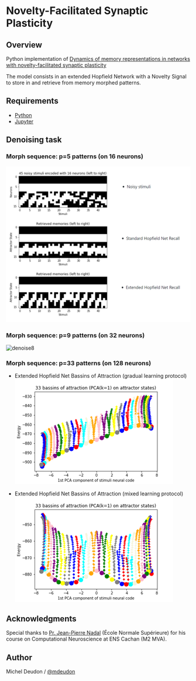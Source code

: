 # Novelty-Facilitated Synaptic Plasticity

## Overview

Python implementation of [Dynamics of memory representations in networks with novelty-facilitated synaptic plasticity](https://www.sciencedirect.com/science/article/pii/S0896627306006386)

The model consists in an extended Hopfield Network with a Novelty Signal to store in and retrieve from memory morphed patterns.

## Requirements

- [Python](https://anaconda.org/anaconda/python)
- [Jupyter](http://jupyter.org/)

## Denoising task

### Morph sequence: p=5 patterns (on 16 neurons)

![denoise4](./gitimg/denoise4.png)


### Morph sequence: p=9 patterns (on 32 neurons)

![denoise8](./gitimg/denoise8.png)

### Morph sequence: p=33 patterns (on 128 neurons)

- Extended Hopfield Net Bassins of Attraction (gradual learning protocol)
![Novelty0_biased_PCA32](./gitimg/Novelty0_biased_PCA32.png)

- Extended Hopfield Net Bassins of Attraction (mixed learning protocol)
![Novelty1_biased_PCA32](./gitimg/Novelty1_biased_PCA32.png)



## Acknowledgments

Special thanks to [Pr. Jean-Pierre Nadal](http://www.lps.ens.fr/~nadal/) (École Normale Supérieure) for his course on Computational Neuroscience at ENS Cachan (M2 MVA).

## Author

Michel Deudon / [@mdeudon](https://github.com/MichelDeudon)
